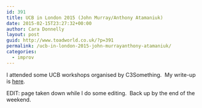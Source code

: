```yaml
---
id: 391
title: UCB in London 2015 (John Murray/Anthony Atamaniuk)
date: 2015-02-15T23:27:32+00:00
author: Cara Donnelly
layout: post
guid: http://www.toadworld.co.uk/?p=391
permalink: /ucb-in-london-2015-john-murrayanthony-atamaniuk/
categories:
  - improv
---
```

I attended some UCB workshops organised by C3Something.  My write-up is [here](http://www.toadworld.co.uk/?page_id=387).

EDIT: page taken down while I do some editing.  Back up by the end of the weekend.